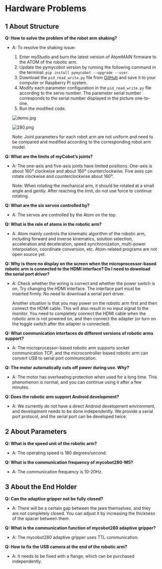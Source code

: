 # Hardware Problems

## 1 About Structure

**Q: How to solve the problem of the robot arm shaking?**

- A: To resolve the shaking issue:
  1. Enter myStudio and burn the latest version of AtomMAIN firmware to the ATOM of the robotic arm.
  2. Update the pymycobot version by running the following command in the terminal: `pip install pymycobot --upgrade --user`.
  3. Download the `pid_read_write.py` file from [GitHub](https://github.com/elephantrobotics/pymycobot/tree/main/demo) and save it to your computer or Raspberry Pi system.
  4. Modify each parameter configuration in the `pid_read_write.py` file according to the servo number. The parameter serial number corresponds to the serial number displayed in the picture one-to-one.
  5. Run the modified code.

   ![demo.jpg](../image/demo.jpg)

   ![280.png](../image/280.png)

  Note: Joint parameters for each robot arm are not uniform and need to be compared and modified according to the corresponding robot arm model.

**Q: What are the limits of myCobot’s joints?**

- A: The one-axis and five-axis joints have limited positions. One-axis is about 160° clockwise and about 160° counterclockwise. Five axes can rotate clockwise and counterclockwise about 160°.
  
  Note: When rotating the mechanical arm, it should be rotated at a small angle and gently. After reaching the limit, do not use force to continue rotating.

**Q: What are the six servos controlled by?**

- A: The servos are controlled by the Atom on the top.

**Q: What is the role of atoms in the robotic arm?**

- A: Atom mainly controls the kinematic algorithm of the robotic arm, including forward and inverse kinematics, solution selection, acceleration and deceleration, speed synchronization, multi-power interpolation, coordinate conversion, etc. Atom-related programs are not open source yet.

**Q: Why is there no display on the screen when the microprocessor-based robotic arm is connected to the HDMI interface? Do I need to download the serial port driver?**

- A: Check whether the wiring is correct and whether the power switch is on. Try changing the HDMI interface. The interface part must be inserted firmly. No need to download a serial port driver.
  
  Another situation is that you may power on the robotic arm first and then connect the HDMI cable. This will also result in no input signal to the monitor. You need to completely connect the HDMI cable when the robotic arm is not powered on, and then connect the adapter (or turn on the toggle switch after the adapter is connected).

**Q: What communication interfaces do different versions of robotic arms support?**

- A: The microprocessor-based robotic arm supports socket communication TCP, and the microcontroller-based robotic arm can convert USB to serial port communication.

**Q: The motor automatically cuts off power during use. Why?**

- A: The motor has overheating protection when used for a long time. This phenomenon is normal, and you can continue using it after a few minutes.

**Q: Does the robotic arm support Android development?**

- A: We currently do not have a direct Android development environment, and development needs to be done independently. We provide a serial port protocol, and the serial port can be developed twice.

## 2 About Parameters

**Q: What is the speed unit of the robotic arm?**

- A: The operating speed is 180 degrees/second.

**Q: What is the communication frequency of mycobot280-M5?**

- A: The communication frequency is 10-20Hz.

## 3 About the End Holder

**Q: Can the adaptive gripper not be fully closed?**

- A: There will be a certain gap between the jaws themselves, and they are not completely closed. You can adjust it by increasing the thickness of the spacer between them.

**Q: What is the communication function of mycobot280 adaptive gripper?**

- A: The mycobot280 adaptive gripper uses TTL communication.

**Q: How to fix the USB camera at the end of the robotic arm?**

- A: It needs to be fixed with a flange, which can be purchased independently.